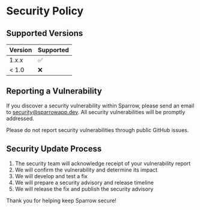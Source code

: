 # Security Policy

## Supported Versions

| Version | Supported          |
| ------- | ------------------ |
| 1.x.x   | :white_check_mark: |
| < 1.0   | :x:                |

## Reporting a Vulnerability

If you discover a security vulnerability within Sparrow, please send an email to security@sparrowapp.dev. All security vulnerabilities will be promptly addressed.

Please do not report security vulnerabilities through public GitHub issues.

## Security Update Process

1. The security team will acknowledge receipt of your vulnerability report
2. We will confirm the vulnerability and determine its impact
3. We will develop and test a fix
4. We will prepare a security advisory and release timeline
5. We will release the fix and publish the security advisory

Thank you for helping keep Sparrow secure!